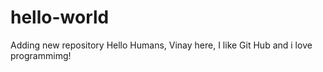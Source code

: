 # hello-world
Adding new repository
Hello Humans,
Vinay here, I like Git Hub and i love programmimg!
